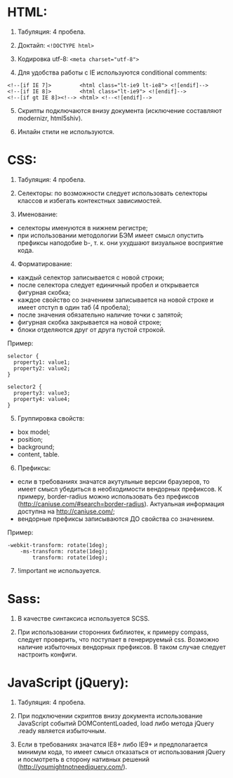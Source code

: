 # HTML:
1. Табуляция: 4 пробела.

2. Доктайп: ```<!DOCTYPE html>```

3. Кодировка utf-8: ```<meta charset="utf-8">```

4. Для удобства работы с IE используются conditional comments:
  ```
  <!--[if IE 7]>         <html class="lt-ie9 lt-ie8"> <![endif]-->
  <!--[if IE 8]>         <html class="lt-ie9"> <![endif]-->
  <!--[if gt IE 8]><!--> <html> <!--<![endif]-->
  ```
5. Скрипты подключаются внизу документа (исключение составляют modernizr, html5shiv).

6. Инлайн стили не используются.


# CSS:
1. Табуляция: 4 пробела.

2. Селекторы: по возможности следует использовать селекторы классов и избегать контекстных зависимостей. 

3. Именование: 
  * cелекторы именуются в нижнем регистре;
  * при использовании методологии БЭМ имеет смысл опустить префиксы наподобие b-, т. к. они ухудшают визуальное восприятие кода.
  
4. Форматирование: 
  * каждый селектор записывается с новой строки;
  * после селектора следует единичный пробел и открывается фигурная скобка;
  * каждое свойство со значением записывается на новой строке и имеет отступ в один таб (4 пробела);
  * после значения обязательно наличие точки с запятой;
  * фигурная скобка закрывается на новой строке;
  * блоки отделяются друг от друга пустой строкой.
  
  Пример: 
  ```
  selector {
    property1: value1;
    property2: value2;
  }

  selector2 {
    property3: value3;
    property4: value4;
  }
  ```
  
5. Группировка свойств:
  * box model;
  * position;
  * background;
  * content, table.
  
6. Префиксы: 
  * если в требованиях значатся акутульные версии браузеров, то имеет смысл убедиться в необходимости вендорных префиксов. К примеру, border-radius можно использовать без префиксов (http://caniuse.com/#search=border-radius). Актуальная информация доступна на http://caniuse.com/;
  * вендорные префиксы записываются ДО свойства со значением.
  
  Пример:
  ```
  -webkit-transform: rotate(1deg);
      -ms-transform: rotate(1deg);
          transform: rotate(1deg);
  ```

7. !important не используется.


# Sass:
1. В качестве синтаксиса используется SCSS.

2. При использовании сторонних библиотек, к примеру compass, следует проверить, что поступает в генерируемый css. Возможно наличие избыточных вендорных префиксов. В таком случае следует настроить конфиги.


# JavaScript (jQuery):
1. Табуляция: 4 пробела.

2. При подключении скриптов внизу документа использование JavaScript событий DOMContentLoaded, load либо метода jQuery .ready является избыточным.

3. Если в требованиях значатся IE8+ либо IE9+ и предполагается минимум кода, то имеет смысл отказаться от использования jQuery и посмотреть в сторону нативных решений (http://youmightnotneedjquery.com/).
